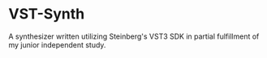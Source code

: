 # VST-Synth
A synthesizer written utilizing Steinberg's VST3 SDK in partial fulfillment of my junior independent study.
